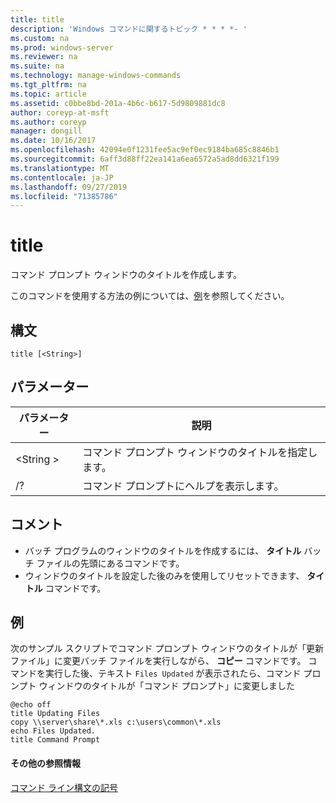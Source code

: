 ```yaml
---
title: title
description: 'Windows コマンドに関するトピック * * * *- '
ms.custom: na
ms.prod: windows-server
ms.reviewer: na
ms.suite: na
ms.technology: manage-windows-commands
ms.tgt_pltfrm: na
ms.topic: article
ms.assetid: c0bbe8bd-201a-4b6c-b617-5d9809881dc8
author: coreyp-at-msft
ms.author: coreyp
manager: dongill
ms.date: 10/16/2017
ms.openlocfilehash: 42094e0f1231fee5ac9ef0ec9184ba685c8846b1
ms.sourcegitcommit: 6aff3d88ff22ea141a6ea6572a5ad8dd6321f199
ms.translationtype: MT
ms.contentlocale: ja-JP
ms.lasthandoff: 09/27/2019
ms.locfileid: "71385786"
---
```

# <a name="title"></a>title



コマンド プロンプト ウィンドウのタイトルを作成します。

このコマンドを使用する方法の例については、[例](#BKMK_examples)を参照してください。

## <a name="syntax"></a>構文

```
title [<String>]
```

## <a name="parameters"></a>パラメーター

|パラメーター|説明|
|---------|-----------|
|\<String >|コマンド プロンプト ウィンドウのタイトルを指定します。|
|/?|コマンド プロンプトにヘルプを表示します。|

## <a name="remarks"></a>コメント

-   バッチ プログラムのウィンドウのタイトルを作成するには、 **タイトル** バッチ ファイルの先頭にあるコマンドです。
-   ウィンドウのタイトルを設定した後のみを使用してリセットできます、 **タイトル** コマンドです。

## <a name="BKMK_examples"></a>例

次のサンプル スクリプトでコマンド プロンプト ウィンドウのタイトルが「更新ファイル」に変更バッチ ファイルを実行しながら、 **コピー** コマンドです。 コマンドを実行した後、テキスト `Files Updated` が表示されたら、コマンド プロンプト ウィンドウのタイトルが「コマンド プロンプト」に変更しました
```
@echo off
title Updating Files
copy \\server\share\*.xls c:\users\common\*.xls
echo Files Updated.
title Command Prompt
```

#### <a name="additional-references"></a>その他の参照情報

[コマンド ライン構文の記号](command-line-syntax-key.md)